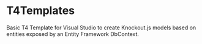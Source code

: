 T4Templates
===========


Basic T4 Template for Visual Studio to create Knockout.js models based on entities exposed by an Entity Framework DbContext.
